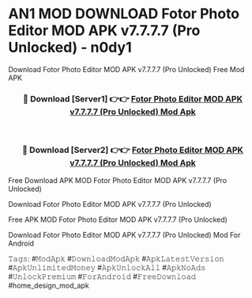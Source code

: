 # AN1 MOD DOWNLOAD Fotor Photo Editor MOD APK v7.7.7.7 (Pro Unlocked) - n0dy1
Download Fotor Photo Editor MOD APK v7.7.7.7 (Pro Unlocked) Free Mod APK

<div align="center">
<h3>🔴 Download [Server1] 👉👉 <a href="https://apk-comot.site?title=Fotor_Photo_Editor_MOD_APK_v7.7.7.7_(Pro_Unlocked)">Fotor Photo Editor MOD APK v7.7.7.7 (Pro Unlocked) Mod Apk</a></h3><br>

<h3>🔴 Download [Server2] 👉👉 <a href="https://apk-comot.site?title=Fotor_Photo_Editor_MOD_APK_v7.7.7.7_(Pro_Unlocked)">Fotor Photo Editor MOD APK v7.7.7.7 (Pro Unlocked) Mod Apk</a></h3>
</div>


Free Download APK MOD Fotor Photo Editor MOD APK v7.7.7.7 (Pro Unlocked)

Download Fotor Photo Editor MOD APK v7.7.7.7 (Pro Unlocked) 

Free APK MOD Fotor Photo Editor MOD APK v7.7.7.7 (Pro Unlocked) 

Download Fotor Photo Editor MOD APK v7.7.7.7 (Pro Unlocked) Mod For Android

𝚃𝚊𝚐𝚜: #𝙼𝚘𝚍𝙰𝚙𝚔 #𝙳𝚘𝚠𝚗𝚕𝚘𝚊𝚍𝙼𝚘𝚍𝙰𝚙𝚔 #𝙰𝚙𝚔𝙻𝚊𝚝𝚎𝚜𝚝𝚅𝚎𝚛𝚜𝚒𝚘𝚗 #𝙰𝚙𝚔𝚄𝚗𝚕𝚒𝚖𝚒𝚝𝚎𝚍𝙼𝚘𝚗𝚎𝚢 #𝙰𝚙𝚔𝚄𝚗𝚕𝚘𝚌𝚔𝙰𝚕𝚕 #𝙰𝚙𝚔𝙽𝚘𝙰𝚍𝚜 #𝚄𝚗𝚕𝚘𝚌𝚔𝙿𝚛𝚎𝚖𝚒𝚞𝚖 #𝙵𝚘𝚛𝙰𝚗𝚍𝚛𝚘𝚒𝚍 #𝙵𝚛𝚎𝚎𝙳𝚘𝚠𝚗𝚕𝚘𝚊𝚍 #home_design_mod_apk